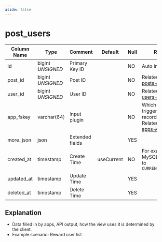 ```yaml
---
aside: false
---
```


# post_users

| Column Name | Type | Comment | Default | Null | Remark |
| --- | --- | --- | --- | --- | --- |
| id | bigint *UNSIGNED* | Primary Key ID | | NO | Auto Increment |
| post_id | bigint *UNSIGNED* | Post ID |  | NO | Related field [posts->id](posts.md) |
| user_id | bigint *UNSIGNED* | User ID |  | NO | Related field [users->id](../users/users.md) |
| app_fskey | varchar(64) | Input plugin |  | NO | Which plugin triggered the record<br>Related field [apps->fskey](../apps/apps.md) |
| more_json | json | Extended fields |  | YES |  |
| created_at | timestamp | Create Time | useCurrent | NO | For example, MySQL defaults to `CURRENT_TIMESTAMP` |
| updated_at | timestamp | Update Time |  | YES |  |
| deleted_at | timestamp | Delete Time |  | YES |  |

## Explanation

- Data filled in by apps, API output, how the view uses it is determined by the client.
- Example scenario: Reward user list